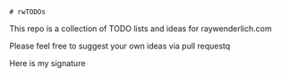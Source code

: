 	# rwTODOs





This repo is a collection of TODO lists and ideas for raywenderlich.com


Please feel free to suggest your own ideas via pull requestq


Here is my signature



